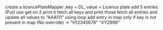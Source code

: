create a licencePlateMapper ;key = DL, value = Licence plate
add 5 entries (Put)
use get on 2 print it 
fetch all keys and print those 
fetch all entries and update all values to "AAA111" using loop 
add entry in map only if key is not present in map (No override) -> "H12345678" "XYZ999"